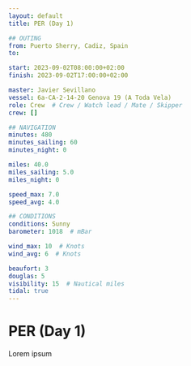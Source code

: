 ```yaml
---
layout: default
title: PER (Day 1)

## OUTING
from: Puerto Sherry, Cadiz, Spain
to:

start: 2023-09-02T08:00:00+02:00
finish: 2023-09-02T17:00:00+02:00

master: Javier Sevillano
vessel: 6a-CA-2-14-20 Genova 19 (A Toda Vela)
role: Crew  # Crew / Watch lead / Mate / Skipper
crew: []

## NAVIGATION
minutes: 480
minutes_sailing: 60
minutes_night: 0

miles: 40.0
miles_sailing: 5.0
miles_night: 0

speed_max: 7.0
speed_avg: 4.0

## CONDITIONS
conditions: Sunny
barometer: 1018  # mBar

wind_max: 10  # Knots
wind_avg: 6  # Knots

beaufort: 3
douglas: 5
visibility: 15  # Nautical miles
tidal: true
---
```


# PER (Day 1)

Lorem ipsum